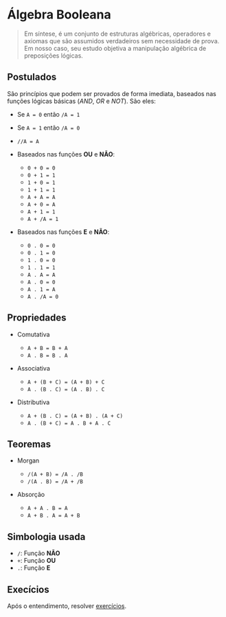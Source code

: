 # Álgebra Booleana

> Em síntese, é um conjunto de estruturas algébricas, operadores e axiomas que são assumidos verdadeiros sem necessidade de prova. Em nosso caso, seu estudo objetiva a manipulação algébrica de preposições lógicas.

## Postulados

São princípios que podem ser provados de forma imediata, baseados nas funções lógicas básicas (*AND*, *OR* e *NOT*). São eles:

- Se `A = 0` então `/A = 1`
- Se `A = 1` então `/A = 0`


- `//A = A`


- Baseados nas funções **OU** e **NÃO**:

  - `0 + 0 = 0`
  - `0 + 1 = 1`
  - `1 + 0 = 1`
  - `1 + 1 = 1`
  - `A + A = A`
  - `A + 0 = A`
  - `A + 1 = 1`
  - `A + /A = 1`


- Baseados nas funções **E** e **NÃO**:

  - `0 . 0 = 0`
  - `0 . 1 = 0`
  - `1 . 0 = 0`
  - `1 . 1 = 1`
  - `A . A = A`
  - `A . 0 = 0`
  - `A . 1 = A`
  - `A . /A = 0`

## Propriedades

- Comutativa

  - `A + B = B + A`
  - `A . B = B . A`

- Associativa

  - `A + (B + C) = (A + B) + C`
  - `A . (B . C) = (A . B) . C `

- Distributiva

  - `A + (B . C) = (A + B) . (A + C)`
  - `A . (B + C) = A . B + A . C`

## Teoremas

- Morgan

  - `/(A + B) = /A . /B`
  - `/(A . B) = /A + /B`

- Absorção

  - `A + A . B = A`
  - `A + B . A = A + B`

## Simbologia usada

- `/`: Função **NÃO**
- `+`: Função **OU**
- `.`: Função **E**

## Execícios

Após o entendimento, resolver [exercícios](exercicios.md).
